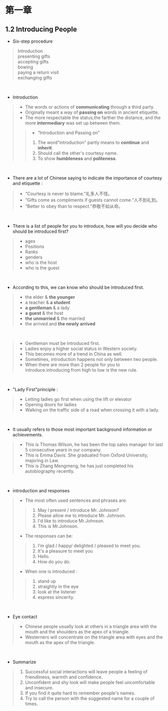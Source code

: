 # 第一章
## 1.2  Introducing People

* Six-step procedure
>Introduction<br/>
>presenting gifts<br/>
>accepting gifts<br/>
>bowing<br/>
>paying a return visit<br/>
>exchanging gifts<br/>

<br>

* Introduction
>+ The words or actions of **communicating** through a third party.<br/>
>+ Originally meant a way of **passing on** words in ancient etiquette.<br/>
>+ The more respectable the status,the farther the distance, and the more **intermediary** was set up between them.
>>+ “Introduction and Passing on"<br/>
>> 1. The word“introduction” partly means to **continue** and **inherit**.<br/>
>> 2. Should call the other's courtesy name.<br/>
>> 3. To show **humbleness** and **politeness**.<br/>

<br>

* There are a lot of Chinese saying to indicate the importance of courtesy and etiquette :
>+ “Courtesy is never to blame.”礼多人不怪。
>+ “Gifts come as compliments if guests cannot come.”人不到礼到。
>+ “Better to obey than to respect.”恭敬不如从命。

<br>

* There is a list of people for you to introduce, how will you decide who should be introduced first?
>+ ages<br/>
>+ Positions<br/>
>+ Ranks<br/>
>+ genders<br/>
>+ who is the host<br/>
>+ who is the guest<br/>

<br>

* According to this, we can know who should be introduced first.
>+ the elder & **the younger**
>+ a teacher & **a student**
>+ **a gentleman** & a lady
>+ **a guest** & the host
>+ **the unmarried** & the married
>+ the arrived and **the newly arrived**

<br>

>+ Gentleman must be introduced first.<br/>
>+ Ladies enjoy a higher social status in Western society.<br/>
>+ This becomes more of a trend in China as well.<br/>
>+ Sometimes, introduction happens not only between two people.<br/>
>+ When there are more than 2 people for you to introduce.introducing from high to low is the new rule.

<br>

* "Lady First"principle :
>+ Letting ladies go first when using the lift or elevator <br/>
>+ Opening doors for ladies <br/>
>+ Walking on the traffic side of a road when crossing it with a lady.<br/>

<br>

* It usually refers to those most important background information or achievements.
>+ This is Thomas Wilson, he has been the top sales manager for last 5 consecutive years in our company.<br/>
>+ This is Emma Davis. She graduated from Oxford University, majoring in Law.<br/>
>+ This is Zhang Mengmeng, he has just completed his autobiography recently.<br/>

<br>

* introduction and responses
>* The most often used sentences and phrases are:
>>1. May l present / introduce Mr. Johnson?
>>2. Please allow me to introduce Mr. Johnson.
>>3. I'd like to introduce Mr.Johnson.
>>4. This is Mr.Johnson.
>* The responses can be:
>>1. I'm glad / happy/ delighted / pleased to meet you.
>>2. It's a pleasure to meet you
>>3. Hello.
>>4. How do you do.
>* When one is introduced :
>>1. stand up
>>2. straightly in the eye
>>3. look at the listener
>>4. express sincerity.

<br>

* Eye contact
>* Chinese people usually look at others in a triangle area with the mouth and the shoulders as the apex of a triangle.
>* Westerners will concentrate on the triangle area with eyes and the mouth as the apex of the triangle.

<br>

* Summarize
>1. Successful social interactions will leave people a feeling of friendliness, warmth and confidence.
>2. Unconfident and shy look will make people feel uncomfortable and insecure.
>3. If you find it quite hard to remember people's names.
>4. Try to call the person with the suggested name for a couple of times.